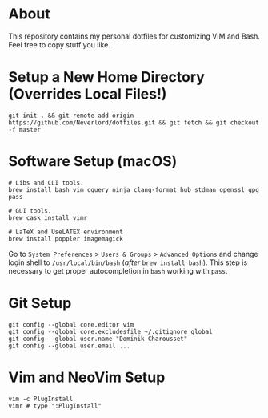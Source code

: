 # About

This repository contains my personal dotfiles for customizing VIM and Bash.
Feel free to copy stuff you like.

# Setup a New Home Directory (Overrides Local Files!)

```
git init . && git remote add origin https://github.com/Neverlord/dotfiles.git && git fetch && git checkout -f master
```

# Software Setup (macOS)

```
# Libs and CLI tools.
brew install bash vim cquery ninja clang-format hub stdman openssl gpg pass

# GUI tools.
brew cask install vimr

# LaTeX and UseLATEX environment
brew install poppler imagemagick
```

Go to `System Preferences` > `Users & Groups` > `Advanced Options` and change
login shell to `/usr/local/bin/bash` (*after* `brew install bash`). This step
is necessary to get proper autocompletion in `bash` working with `pass`.

# Git Setup

```
git config --global core.editor vim
git config --global core.excludesfile ~/.gitignore_global
git config --global user.name "Dominik Charousset"
git config --global user.email ...
```

# Vim and NeoVim Setup

```
vim -c PlugInstall
vimr # type ":PlugInstall"
```

